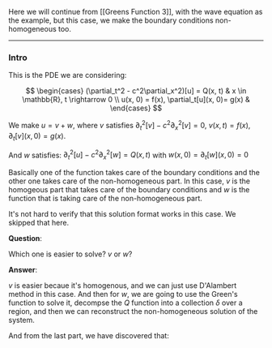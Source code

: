 Here we will continue from [[Greens Function 3]], with the wave equation as the example, but this case, we make the boundary conditions non-homogeneous too. 




---
### **Intro**

This is the PDE we are considering: 

$$
\begin{cases}
    (\partial_t^2 - c^2\partial_x^2)[u] = Q(x, t) & x \in \mathbb{R}, t \rightarrow 0
    \\
    u(x, 0) = f(x), \partial_t[u](x, 0)= g(x) & 
\end{cases}
$$

We make $u = v + w$, where $v$ satisfies $\partial_t^2[v] - c^2\partial_x^2[v] = 0$, $v(x, t) = f(x), \partial_t[v](x, 0) = g(x)$. 

And $w$ satisfies: $\partial_t^2[u] - c^2\partial_x^2[w] = Q(x,t)$ with $w(x, 0) = \partial_t[w](x, 0) = 0$

Basically one of the function takes care of the boundary conditions and the other one takes care of the non-homogeneous part. In this case, $v$ is the homogeous part that takes care of the boundary conditions and $w$ is the function that is taking care of the non-homogeneous part. 

It's not hard to verify that this solution format works in this case. We skipped that here. 

**Question**: 

Which one is easier to solve? $v$ or $w$? 

**Answer**: 

$v$ is easier becaue it's homogenous, and we can just use D'Alambert method in this case. And then for $w$, we are going to use the Green's function to solve it, decompse the $Q$ function into a collection $\delta$ over a region, and then we can reconstruct the non-homogeneous solution of the system. 

And from the last part, we have discovered that: 


